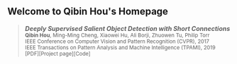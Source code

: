 ## Welcome to Qibin Hou's Homepage



>  ***Deeply Supervised Salient Object Detection with Short Connections***      
<sub>**Qibin Hou**, Ming-Ming Cheng, Xiaowei Hu, Ali Borji, Zhuowen Tu, Philip Torr  
  IEEE Conference on Computer Vision and Pattern Recognition (CVPR), 2017   
  IEEE Transactions on Pattern Analysis and Machine Intelligence (TPAMI), 2019   
  [PDF][Project page][Code]</sub>
